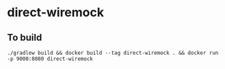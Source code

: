 

# direct-wiremock

## To build
`./gradlew build && docker build --tag direct-wiremock . && docker run -p 9000:8080 direct-wiremock`
